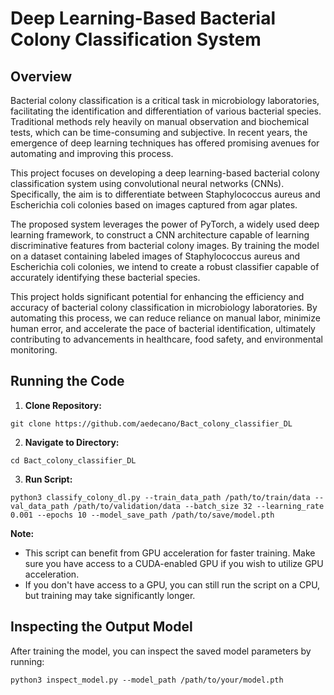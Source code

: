 # Deep Learning-Based Bacterial Colony Classification System

## Overview

Bacterial colony classification is a critical task in microbiology laboratories, facilitating the identification and differentiation of various bacterial species. Traditional methods rely heavily on manual observation and biochemical tests, which can be time-consuming and subjective. In recent years, the emergence of deep learning techniques has offered promising avenues for automating and improving this process.

This project focuses on developing a deep learning-based bacterial colony classification system using convolutional neural networks (CNNs). Specifically, the aim is to differentiate between Staphylococcus aureus and Escherichia coli colonies based on images captured from agar plates.

The proposed system leverages the power of PyTorch, a widely used deep learning framework, to construct a CNN architecture capable of learning discriminative features from bacterial colony images. By training the model on a dataset containing labeled images of Staphylococcus aureus and Escherichia coli colonies, we intend to create a robust classifier capable of accurately identifying these bacterial species.

This project holds significant potential for enhancing the efficiency and accuracy of bacterial colony classification in microbiology laboratories. By automating this process, we can reduce reliance on manual labor, minimize human error, and accelerate the pace of bacterial identification, ultimately contributing to advancements in healthcare, food safety, and environmental monitoring.

## Running the Code

1. **Clone Repository:**
```
git clone https://github.com/aedecano/Bact_colony_classifier_DL
```
2. **Navigate to Directory:**
```
cd Bact_colony_classifier_DL
```
3. **Run Script:**
```
python3 classify_colony_dl.py --train_data_path /path/to/train/data --val_data_path /path/to/validation/data --batch_size 32 --learning_rate 0.001 --epochs 10 --model_save_path /path/to/save/model.pth
```

**Note:**
- This script can benefit from GPU acceleration for faster training. Make sure you have access to a CUDA-enabled GPU if you wish to utilize GPU acceleration.
- If you don't have access to a GPU, you can still run the script on a CPU, but training may take significantly longer.

## Inspecting the Output Model

After training the model, you can inspect the saved model parameters by running:

```
python3 inspect_model.py --model_path /path/to/your/model.pth
```
